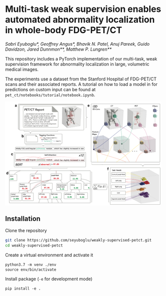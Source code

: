 # Multi-task weak supervision enables automated abnormality localization in whole-body FDG-PET/CT
*Sabri Eyuboglu\*, Geoffrey Angus\*, Bhavik N. Patel, Anuj Pareek, Guido Davidzon, Jared Dunnmon\*\*, Matthew P. Lungren\*\**

This repository includes a PyTorch implementation of our multi-task, weak supervision framework for abnormality localization in large, volumetric medical images.

The experiments use a dataset from the Stanford Hospital of FDG-PET/CT scans and their associated reports. A tutorial on how to load a model in for predictions on custom input can be found at `pet_ct/notebooks/tutorial/notebook.ipynb`.


<p align="center">
<img src="https://github.com/seyuboglu/weakly-supervised-petct/raw/master/data/images/fig1.png" width="600" align="center">
</p>

## Installation
Clone the repository

```bash
git clone https://github.com/seyuboglu/weakly-supervised-petct.git
cd weakly-supervised-petct
```

Create a virtual environment and activate it
```
python3.7 -m venv ./env
source env/bin/activate
```

Install package (`-e` for development mode)
```
pip install -e .
```
